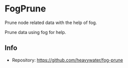 # FogPrune

Prune node related data with the help of fog.

Prune data using fog for help.

## Info

* Repository: https://github.com/heavywater/fog-prune